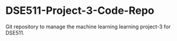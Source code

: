 # DSE511-Project-3-Code-Repo
Git repository to manage the machine learning learning project-3 for DSE511.
